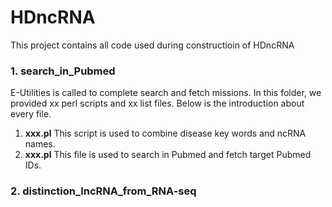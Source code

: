 HDncRNA
=======
This project contains all code used during constructioin of HDncRNA

### 1. search_in_Pubmed
E-Utilities is called to complete search and fetch missions. In this folder, we provided xx perl scripts and xx list files. Below is the introduction about every file.
1. **xxx.pl**
This script is used to combine disease key words and ncRNA names.
2. **xxx.pl**
This file is used to search in Pubmed and fetch target Pubmed IDs.

### 2. distinction_lncRNA_from_RNA-seq 


